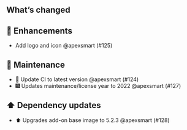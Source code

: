 ## What’s changed

## 🚀 Enhancements

- Add logo and icon @apexsmart (#125)

## 🧰 Maintenance

- 🚀 Update CI to latest version @apexsmart (#124)
- 🎆 Updates maintenance/license year to 2022 @apexsmart (#127)

## ⬆️ Dependency updates

- ⬆️ Upgrades add-on base image to 5.2.3 @apexsmart (#128)
